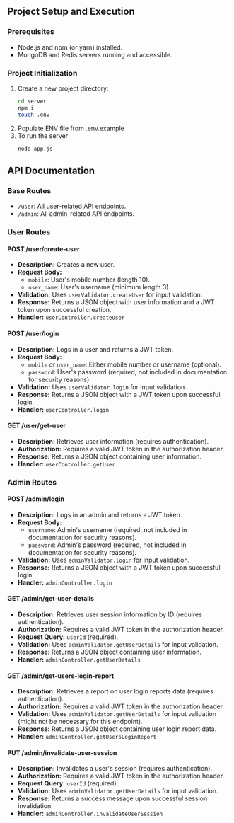 ## Project Setup and Execution

### Prerequisites
* Node.js and npm (or yarn) installed.
* MongoDB and Redis servers running and accessible.

### Project Initialization
1. Create a new project directory:
   ```bash
   cd server
   npm i
   touch .env
2. Populate ENV file from .env.example
3. To run the server
    ```bash
    node app.js

## API Documentation

### Base Routes

- `/user`: All user-related API endpoints.
- `/admin`: All admin-related API endpoints.

### User Routes

#### POST /user/create-user

- **Description:** Creates a new user.
- **Request Body:**
  - `mobile`: User's mobile number (length 10).
  - `user_name`: User's username (minimum length 3).
- **Validation:** Uses `userValidator.createUser` for input validation.
- **Response:** Returns a JSON object with user information and a JWT token upon successful creation.
- **Handler:** `userController.createUser`

#### POST /user/login

- **Description:** Logs in a user and returns a JWT token.
- **Request Body:**
  - `mobile` or `user_name`: Either mobile number or username (optional).
  - `password`: User's password (required, not included in documentation for security reasons).
- **Validation:** Uses `userValidator.login` for input validation.
- **Response:** Returns a JSON object with a JWT token upon successful login.
- **Handler:** `userController.login`

#### GET /user/get-user

- **Description:** Retrieves user information (requires authentication).
- **Authorization:** Requires a valid JWT token in the authorization header.
- **Response:** Returns a JSON object containing user information.
- **Handler:** `userController.getUser`

### Admin Routes

#### POST /admin/login

- **Description:** Logs in an admin and returns a JWT token.
- **Request Body:**
  - `username`: Admin's username (required, not included in documentation for security reasons).
  - `password`: Admin's password (required, not included in documentation for security reasons).
- **Validation:** Uses `adminValidator.login` for input validation.
- **Response:** Returns a JSON object with a JWT token upon successful login.
- **Handler:** `adminController.login`

#### GET /admin/get-user-details

- **Description:** Retrieves user session information by ID (requires authentication).
- **Authorization:** Requires a valid JWT token in the authorization header.
- **Request Query:** `userId` (required).
- **Validation:** Uses `adminValidator.getUserDetails` for input validation.
- **Response:** Returns a JSON object containing user information.
- **Handler:** `adminController.getUserDetails`

#### GET /admin/get-users-login-report

- **Description:** Retrieves a report on user login reports data (requires authentication).
- **Authorization:** Requires a valid JWT token in the authorization header.
- **Validation:** Uses `adminValidator.getUserDetails` for input validation (might not be necessary for this endpoint).
- **Response:** Returns a JSON object containing user login report data.
- **Handler:** `adminController.getUsersLoginReport`

#### PUT /admin/invalidate-user-session

- **Description:** Invalidates a user's session (requires authentication).
- **Authorization:** Requires a valid JWT token in the authorization header.
- **Request Query:** `userId` (required).
- **Validation:** Uses `adminValidator.getUserDetails` for input validation.
- **Response:** Returns a success message upon successful session invalidation.
- **Handler:** `adminController.invalidateUserSession`
